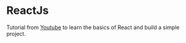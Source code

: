 # ReactJs
Tutorial from [Youtube](https://www.youtube.com/watch?v=b9eMGE7QtTk&t=724s) to learn the basics of React and build a simple project.
